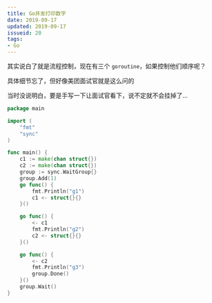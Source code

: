 ```yaml
---
title: Go并发打印数字
date: 2019-09-17
updated: 2019-09-17
issueid: 20
tags:
- Go
---
```

其实说白了就是流程控制，现在有三个 `goroutine`，如果控制他们顺序呢？

具体细节忘了，但好像美团面试官就是这么问的

当时没说明白，要是手写一下让面试官看下，说不定就不会挂掉了...

```go
package main

import (
	"fmt"
	"sync"
)

func main() {
	c1 := make(chan struct{})
	c2 := make(chan struct{})
	group := sync.WaitGroup{}
	group.Add(1)
	go func() {
		fmt.Println("g1")
		c1 <- struct{}{}
	}()

	go func() {
		<- c1
		fmt.Println("g2")
		c2 <- struct{}{}
	}()

	go func() {
		<- c2
		fmt.Println("g3")
		group.Done()
	}()
	group.Wait()
}
```